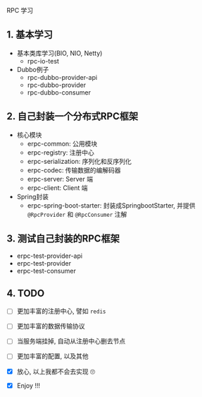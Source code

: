RPC 学习

## 1. 基本学习

* 基本类库学习(BIO, NIO, Netty)
  * rpc-io-test
* Dubbo例子
  * rpc-dubbo-provider-api
  * rpc-dubbo-provider
  * rpc-dubbo-consumer
  
  
## 2. 自己封装一个分布式RPC框架

* 核心模块
  * erpc-common:        公用模块
  * erpc-registry:      注册中心
  * erpc-serialization: 序列化和反序列化
  * erpc-codec:         传输数据的编解码器
  * erpc-server:        Server 端
  * erpc-client:        Client 端
* Spring封装
  * erpc-spring-boot-starter: 封装成SpringbootStarter, 并提供 `@RpcProvider` 和 `@RpcConsumer` 注解
  
## 3. 测试自己封装的RPC框架

* erpc-test-provider-api
* erpc-test-provider
* erpc-test-consumer
  
  
## 4. TODO

* [ ] 更加丰富的注册中心, 譬如 `redis`
* [ ] 更加丰富的数据传输协议
* [ ] 当服务端挂掉, 自动从注册中心删去节点
* [ ] 更加丰富的配置, 以及其他
* [x] 放心, 以上我都不会去实现 🙄
* [x] Enjoy !!!

